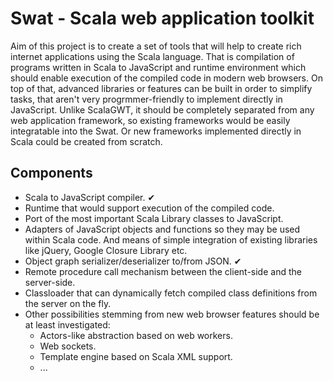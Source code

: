 # Swat - Scala web application toolkit

Aim of this project is to create a set of tools that will help to create rich internet applications using the Scala language. That is compilation of programs written in Scala to JavaScript and runtime environment which should enable execution of the compiled code in modern web browsers. On top of that, advanced libraries or features can be built in order to simplify tasks, that aren't very progrmmer-friendly to implement directly in JavaScript. Unlike ScalaGWT, it should be completely separated from any web application framework, so existing frameworks would be easily integratable into the Swat. Or new frameworks implemented directly in Scala could be created from scratch.

## Components

- Scala to JavaScript compiler. ✔
- Runtime that would support execution of the compiled code.
- Port of the most important Scala Library classes to JavaScript.
- Adapters of JavaScript objects and functions so they may be used within Scala code. And means of simple integration of existing libraries like jQuery, Google Closure Library etc.
- Object graph serializer/deserializer to/from JSON. ✔
- Remote procedure call mechanism between the client-side and the server-side.
- Classloader that can dynamically fetch compiled class definitions from the server on the fly.
- Other possibilities stemming from new web browser features should be at least investigated:
  - Actors-like abstraction based on web workers.
  - Web sockets.
  - Template engine based on Scala XML support.
  - ...
